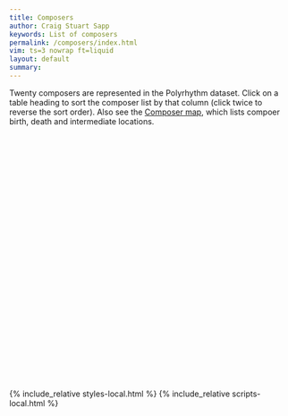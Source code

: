 ```yaml
---
title: Composers
author: Craig Stuart Sapp
keywords: List of composers
permalink: /composers/index.html
vim: ts=3 nowrap ft=liquid
layout: default
summary: 
---
```


Twenty composers are represented in the Polyrhythm dataset.  Click
on a table heading to sort the composer list by that column (click
twice to reverse the sort order). Also see the <a
href="https://maps.polyrhythm.humdrum.org/composers/">Composer
map</a>, which lists compoer birth, death and intermediate locations.


<div style="min-height:400px; margin-bottom:50px; margin-top:20px;" id="list"></div>

{% include_relative styles-local.html %}
{% include_relative scripts-local.html %}



